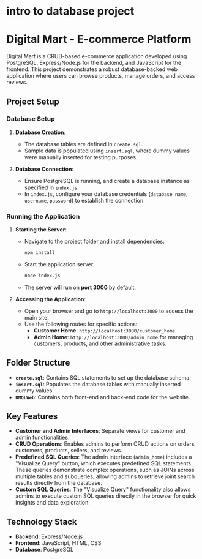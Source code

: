 # intro to database project
# Digital Mart - E-commerce Platform

Digital Mart is a CRUD-based e-commerce application developed using PostgreSQL, Express/Node.js for the backend, and JavaScript for the frontend. This project demonstrates a robust database-backed web application where users can browse products, manage orders, and access reviews.

## Project Setup

### Database Setup
1. **Database Creation**:
   - The database tables are defined in `create.sql`.
   - Sample data is populated using `insert.sql`, where dummy values were manually inserted for testing purposes.

2. **Database Connection**:
   - Ensure PostgreSQL is running, and create a database instance as specified in `index.js`.
   - In `index.js`, configure your database credentials (`database name`, `username`, `password`) to establish the connection.

### Running the Application
1. **Starting the Server**:
   - Navigate to the project folder and install dependencies:
     ```bash
     npm install
     ```
   - Start the application server:
     ```bash
     node index.js
     ```
   - The server will run on **port 3000** by default.

2. **Accessing the Application**:
   - Open your browser and go to `http://localhost:3000` to access the main site.
   - Use the following routes for specific actions:
     - **Customer Home**: `http://localhost:3000/customer_home`
     - **Admin Home**: `http://localhost:3000/admin_home` for managing customers, products, and other administrative tasks.

## Folder Structure
- **`create.sql`**: Contains SQL statements to set up the database schema.
- **`insert.sql`**: Populates the database tables with manually inserted dummy values.
- **`DMQLWeb`**: Contains both front-end and back-end code for the website.

## Key Features
- **Customer and Admin Interfaces**: Separate views for customer and admin functionalities.
- **CRUD Operations**: Enables admins to perform CRUD actions on orders, customers, products, sellers, and reviews.
- **Predefined SQL Queries**: The admin interface (`admin_home`) includes a "Visualize Query" button, which executes predefined SQL statements. These queries demonstrate complex operations, such as JOINs across multiple tables and subqueries, allowing admins to retrieve joint search results directly from the database.
- **Custom SQL Queries**: The "Visualize Query" functionality also allows admins to execute custom SQL queries directly in the browser for quick insights and data exploration.

## Technology Stack
- **Backend**: Express/Node.js
- **Frontend**: JavaScript, HTML, CSS
- **Database**: PostgreSQL



